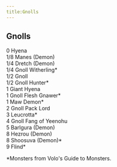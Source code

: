 ```yaml
---
title:Gnolls
---
```


## Gnolls

0 Hyena<br/>
1/8 Manes (Demon)<br/>
1/4 Dretch (Demon)<br/>
1/4 Gnoll Witherling\*<br/>
1/2 Gnoll<br/>
1/2 Gnoll Hunter\*<br/>
1 Giant Hyena<br/>
1 Gnoll Flesh Gnawer\*<br/>
1 Maw Demon\*<br/>
2 Gnoll Pack Lord<br/>
3 Leucrotta\*<br/>
4 Gnoll Fang of Yeenohu<br/>
5 Barlgura (Demon)<br/>
8 Hezrou (Demon)<br/>
8 Shoosuva (Demon)\*<br/>
9 Flind\*<br/>

\*Monsters from Volo's Guide to Monsters.
